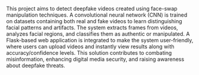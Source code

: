 This project aims to detect deepfake videos created using face-swap manipulation techniques. A convolutional neural network (CNN) is trained on datasets containing both real and fake videos to learn distinguishing facial patterns and artifacts. The system extracts frames from videos, analyzes facial regions, and classifies them as authentic or manipulated. A Flask-based web application is integrated to make the system user-friendly, where users can upload videos and instantly view results along with accuracy/confidence levels. This solution contributes to combating misinformation, enhancing digital media security, and raising awareness about deepfake threats.
